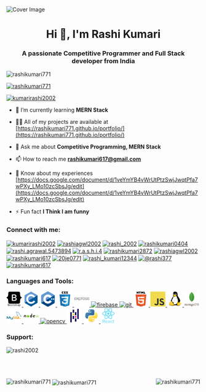 ![Cover Image](https://lh3.googleusercontent.com/pw/AIL4fc9F9aid0nRTYTJ-3ORyQFP6ctUVMOCofEyXdl0zjr1bKMqwZV9kLlvrF3zBj9lzafPSLug_LNYZdcumJK6LT5lCeAC6TCxDGQk-KRn47EJjPBem-PSN--ibPHgRyD4Sm1gb3WljTkC4RWCxaI7DAN3x=w1584-h396-s-no?authuser=0)
<h1 align="center">Hi 👋, I'm Rashi Kumari</h1>
<h3 align="center">A passionate Competitive Programmer and Full Stack developer from India</h3>

<p align="left"> <img src="https://komarev.com/ghpvc/?username=rashikumari771&label=Profile%20views&color=0e75b6&style=flat" alt="rashikumari771" /> </p>

<p align="left"> <a href="https://github.com/ryo-ma/github-profile-trophy"><img src="https://github-profile-trophy.vercel.app/?username=rashikumari771" alt="rashikumari771" /></a> </p>

<p align="left"> <a href="https://twitter.com/kumarirashi2002" target="blank"><img src="https://img.shields.io/twitter/follow/kumarirashi2002?logo=twitter&style=for-the-badge" alt="kumarirashi2002" /></a> </p>

- 🌱 I’m currently learning **MERN Stack**

- 👨‍💻 All of my projects are available at [https://rashikumari771.github.io/portfolio/](https://rashikumari771.github.io/portfolio/)

- 💬 Ask me about **Competitive Programming, MERN Stack**

- 📫 How to reach me **rashikumari617@gmail.com**

- 📄 Know about my experiences [https://docs.google.com/document/d/1veYmYB4vWrUtPtzSwjJwqtPfa7wPXy_LMo10zcSbsJg/edit](https://docs.google.com/document/d/1veYmYB4vWrUtPtzSwjJwqtPfa7wPXy_LMo10zcSbsJg/edit)

- ⚡ Fun fact **I Think I am funny**

<h3 align="left">Connect with me:</h3>
<p align="left">
<a href="https://twitter.com/kumarirashi2002" target="blank"><img align="center" src="https://raw.githubusercontent.com/rahuldkjain/github-profile-readme-generator/master/src/images/icons/Social/twitter.svg" alt="kumarirashi2002" height="30" width="40" /></a>
<a href="https://linkedin.com/in/rashiagwl2002" target="blank"><img align="center" src="https://raw.githubusercontent.com/rahuldkjain/github-profile-readme-generator/master/src/images/icons/Social/linked-in-alt.svg" alt="rashiagwl2002" height="30" width="40" /></a>
<a href="https://stackoverflow.com/users/rashi_2002" target="blank"><img align="center" src="https://raw.githubusercontent.com/rahuldkjain/github-profile-readme-generator/master/src/images/icons/Social/stack-overflow.svg" alt="rashi_2002" height="30" width="40" /></a>
<a href="https://kaggle.com/rashikumari0404" target="blank"><img align="center" src="https://raw.githubusercontent.com/rahuldkjain/github-profile-readme-generator/master/src/images/icons/Social/kaggle.svg" alt="rashikumari0404" height="30" width="40" /></a>
<a href="https://fb.com/rashi.agrawal.5473894" target="blank"><img align="center" src="https://raw.githubusercontent.com/rahuldkjain/github-profile-readme-generator/master/src/images/icons/Social/facebook.svg" alt="rashi.agrawal.5473894" height="30" width="40" /></a>
<a href="https://instagram.com/r.a.s.h.i.4" target="blank"><img align="center" src="https://raw.githubusercontent.com/rahuldkjain/github-profile-readme-generator/master/src/images/icons/Social/instagram.svg" alt="r.a.s.h.i.4" height="30" width="40" /></a>
<a href="https://www.youtube.com/c/rashikumari2872" target="blank"><img align="center" src="https://raw.githubusercontent.com/rahuldkjain/github-profile-readme-generator/master/src/images/icons/Social/youtube.svg" alt="rashikumari2872" height="30" width="40" /></a>
<a href="https://www.codechef.com/users/rashiagwl2002" target="blank"><img align="center" src="https://cdn.jsdelivr.net/npm/simple-icons@3.1.0/icons/codechef.svg" alt="rashiagwl2002" height="30" width="40" /></a>
<a href="https://www.hackerrank.com/rashikumari617" target="blank"><img align="center" src="https://raw.githubusercontent.com/rahuldkjain/github-profile-readme-generator/master/src/images/icons/Social/hackerrank.svg" alt="rashikumari617" height="30" width="40" /></a>
<a href="https://codeforces.com/profile/20je0771" target="blank"><img align="center" src="https://raw.githubusercontent.com/rahuldkjain/github-profile-readme-generator/master/src/images/icons/Social/codeforces.svg" alt="20je0771" height="30" width="40" /></a>
<a href="https://www.leetcode.com/rashi_kumari12344" target="blank"><img align="center" src="https://raw.githubusercontent.com/rahuldkjain/github-profile-readme-generator/master/src/images/icons/Social/leet-code.svg" alt="rashi_kumari12344" height="30" width="40" /></a>
<a href="https://www.hackerearth.com/@rashi377" target="blank"><img align="center" src="https://raw.githubusercontent.com/rahuldkjain/github-profile-readme-generator/master/src/images/icons/Social/hackerearth.svg" alt="@rashi377" height="30" width="40" /></a>
<a href="https://auth.geeksforgeeks.org/user/rashikumari617" target="blank"><img align="center" src="https://raw.githubusercontent.com/rahuldkjain/github-profile-readme-generator/master/src/images/icons/Social/geeks-for-geeks.svg" alt="rashikumari617" height="30" width="40" /></a>
</p>

<h3 align="left">Languages and Tools:</h3>
<p align="left"> <a href="https://getbootstrap.com" target="_blank" rel="noreferrer"> <img src="https://raw.githubusercontent.com/devicons/devicon/master/icons/bootstrap/bootstrap-plain-wordmark.svg" alt="bootstrap" width="40" height="40"/> </a> <a href="https://www.cprogramming.com/" target="_blank" rel="noreferrer"> <img src="https://raw.githubusercontent.com/devicons/devicon/master/icons/c/c-original.svg" alt="c" width="40" height="40"/> </a> <a href="https://www.w3schools.com/cpp/" target="_blank" rel="noreferrer"> <img src="https://raw.githubusercontent.com/devicons/devicon/master/icons/cplusplus/cplusplus-original.svg" alt="cplusplus" width="40" height="40"/> </a> <a href="https://www.w3schools.com/css/" target="_blank" rel="noreferrer"> <img src="https://raw.githubusercontent.com/devicons/devicon/master/icons/css3/css3-original-wordmark.svg" alt="css3" width="40" height="40"/> </a> <a href="https://expressjs.com" target="_blank" rel="noreferrer"> <img src="https://raw.githubusercontent.com/devicons/devicon/master/icons/express/express-original-wordmark.svg" alt="express" width="40" height="40"/> </a> <a href="https://firebase.google.com/" target="_blank" rel="noreferrer"> <img src="https://www.vectorlogo.zone/logos/firebase/firebase-icon.svg" alt="firebase" width="40" height="40"/> </a> <a href="https://git-scm.com/" target="_blank" rel="noreferrer"> <img src="https://www.vectorlogo.zone/logos/git-scm/git-scm-icon.svg" alt="git" width="40" height="40"/> </a> <a href="https://www.w3.org/html/" target="_blank" rel="noreferrer"> <img src="https://raw.githubusercontent.com/devicons/devicon/master/icons/html5/html5-original-wordmark.svg" alt="html5" width="40" height="40"/> </a> <a href="https://developer.mozilla.org/en-US/docs/Web/JavaScript" target="_blank" rel="noreferrer"> <img src="https://raw.githubusercontent.com/devicons/devicon/master/icons/javascript/javascript-original.svg" alt="javascript" width="40" height="40"/> </a> <a href="https://www.linux.org/" target="_blank" rel="noreferrer"> <img src="https://raw.githubusercontent.com/devicons/devicon/master/icons/linux/linux-original.svg" alt="linux" width="40" height="40"/> </a> <a href="https://www.mongodb.com/" target="_blank" rel="noreferrer"> <img src="https://raw.githubusercontent.com/devicons/devicon/master/icons/mongodb/mongodb-original-wordmark.svg" alt="mongodb" width="40" height="40"/> </a> <a href="https://www.mysql.com/" target="_blank" rel="noreferrer"> <img src="https://raw.githubusercontent.com/devicons/devicon/master/icons/mysql/mysql-original-wordmark.svg" alt="mysql" width="40" height="40"/> </a> <a href="https://nodejs.org" target="_blank" rel="noreferrer"> <img src="https://raw.githubusercontent.com/devicons/devicon/master/icons/nodejs/nodejs-original-wordmark.svg" alt="nodejs" width="40" height="40"/> </a> <a href="https://opencv.org/" target="_blank" rel="noreferrer"> <img src="https://www.vectorlogo.zone/logos/opencv/opencv-icon.svg" alt="opencv" width="40" height="40"/> </a> <a href="https://pandas.pydata.org/" target="_blank" rel="noreferrer"> <img src="https://raw.githubusercontent.com/devicons/devicon/2ae2a900d2f041da66e950e4d48052658d850630/icons/pandas/pandas-original.svg" alt="pandas" width="40" height="40"/> </a> <a href="https://www.python.org" target="_blank" rel="noreferrer"> <img src="https://raw.githubusercontent.com/devicons/devicon/master/icons/python/python-original.svg" alt="python" width="40" height="40"/> </a> <a href="https://reactjs.org/" target="_blank" rel="noreferrer"> <img src="https://raw.githubusercontent.com/devicons/devicon/master/icons/react/react-original-wordmark.svg" alt="react" width="40" height="40"/> </a> </p>

<h3 align="left">Support:</h3>
<p><a href="https://www.buymeacoffee.com/rashi2002"> <img align="left" src="https://cdn.buymeacoffee.com/buttons/v2/default-yellow.png" height="50" width="210" alt="rashi2002" /></a></p><br><br>
<br/>
<br/>
<p><img align="left" src="https://github-readme-stats.vercel.app/api/top-langs?username=rashikumari771&show_icons=true&locale=en&layout=compact" alt="rashikumari771" /><img align="right" src="https://github-readme-stats.vercel.app/api?username=rashikumari771&show_icons=true&locale=en" alt="rashikumari771" /></p>

<p>&nbsp;<img align="center" src="https://github-readme-streak-stats.herokuapp.com/?user=rashikumari771&" alt="rashikumari771" /></p>
